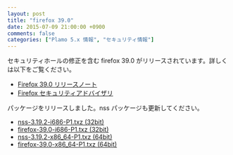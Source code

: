 ```yaml
---
layout: post
title: "firefox 39.0"
date: 2015-07-09 21:00:00 +0900
comments: false
categories: ["Plamo 5.x 情報", "セキュリティ情報"]
---
```

セキュリティホールの修正を含む firefox 39.0 がリリースされています。詳しくは以下をご覧ください。

* [Firefox 39.0 リリースノート](http://www.mozilla.jp/firefox/39.0/releasenotes/)
* [Firefox セキュリティアドバイザリ](http://www.mozilla-japan.org/security/known-vulnerabilities/firefox.html)

パッケージをリリースしました。nss パッケージも更新してください。

* [nss-3.19.2-i686-P1.txz (32bit)](ftp://plamo.linet.gr.jp/pub/Plamo-5.x/x86/plamo/04_xapps/nss-3.19.2-i686-P1.txz)
* [firefox-39.0-i686-P1.txz (32bit)](ftp://plamo.linet.gr.jp/pub/Plamo-5.x/x86/plamo/04_xapps/firefox-39.0-i686-P1.txz)
* [nss-3.19.2-x86_64-P1.txz (64bit)](ftp://plamo.linet.gr.jp/pub/Plamo-5.x/x86_64/plamo/04_xapps/nss-3.19.2-x86_64-P1.txz)
* [firefox-39.0-x86_64-P1.txz (64bit)](ftp://plamo.linet.gr.jp/pub/Plamo-5.x/x86_64/plamo/04_xapps/firefox-39.0-x86_64-P1.txz)
